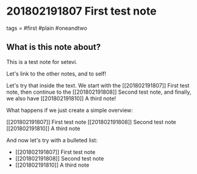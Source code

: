 # 201802191807 First test note
tags = #first #plain #oneandtwo

## What is this note about?
This is a test note for setevi.

Let's link to the other notes, and to self!

Let's try that inside the text. We start with the [[201802191807]] First test note, then continue to the [[201802191808]] Second test note, and finally, we also have [[201802191810]] A third note!

What happens if we just create a simple overview:

[[201802191807]] First test note
[[201802191808]] Second test note
[[201802191810]] A third note

And now let's try with a bulleted list:

* [[201802191807]] First test note
* [[201802191808]] Second test note
* [[201802191810]] A third note


